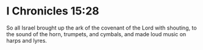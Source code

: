 # I Chronicles 15:28

So all Israel brought up the ark of the covenant of the Lord with shouting, to the sound of the horn, trumpets, and cymbals, and made loud music on harps and lyres.

